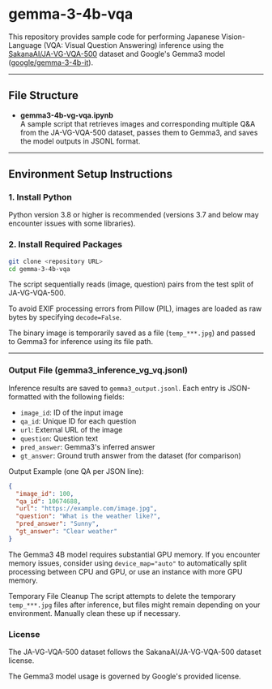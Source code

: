 # gemma-3-4b-vqa

This repository provides sample code for performing Japanese Vision-Language (VQA: Visual Question Answering) inference using the [SakanaAI/JA-VG-VQA-500](https://huggingface.co/datasets/SakanaAI/JA-VG-VQA-500) dataset and Google's Gemma3 model ([google/gemma-3-4b-it](https://huggingface.co/google/gemma-3-4b-it)).

---

## File Structure

- **gemma3-4b-vg-vqa.ipynb**  
  A sample script that retrieves images and corresponding multiple Q&A from the JA-VG-VQA-500 dataset, passes them to Gemma3, and saves the model outputs in JSONL format.

---

## Environment Setup Instructions

### 1. Install Python
Python version 3.8 or higher is recommended (versions 3.7 and below may encounter issues with some libraries).

### 2. Install Required Packages
```bash  
git clone <repository URL>  
cd gemma-3-4b-vqa  
```

The script sequentially reads (image, question) pairs from the test split of JA-VG-VQA-500.

To avoid EXIF processing errors from Pillow (PIL), images are loaded as raw bytes by specifying `decode=False`.

The binary image is temporarily saved as a file (`temp_***.jpg`) and passed to Gemma3 for inference using its file path.

---

### Output File (gemma3_inference_vg_vq.jsonl)
Inference results are saved to `gemma3_output.jsonl`. Each entry is JSON-formatted with the following fields:

- `image_id`: ID of the input image
- `qa_id`: Unique ID for each question
- `url`: External URL of the image
- `question`: Question text
- `pred_answer`: Gemma3's inferred answer
- `gt_answer`: Ground truth answer from the dataset (for comparison)

Output Example (one QA per JSON line):
```json
{
  "image_id": 100,
  "qa_id": 10674688,
  "url": "https://example.com/image.jpg",
  "question": "What is the weather like?",
  "pred_answer": "Sunny",
  "gt_answer": "Clear weather"
}
```

The Gemma3 4B model requires substantial GPU memory. If you encounter memory issues, consider using `device_map="auto"` to automatically split processing between CPU and GPU, or use an instance with more GPU memory.

Temporary File Cleanup
The script attempts to delete the temporary `temp_***.jpg` files after inference, but files might remain depending on your environment. Manually clean these up if necessary.

### License
The JA-VG-VQA-500 dataset follows the SakanaAI/JA-VG-VQA-500 dataset license.

The Gemma3 model usage is governed by Google's provided license.

